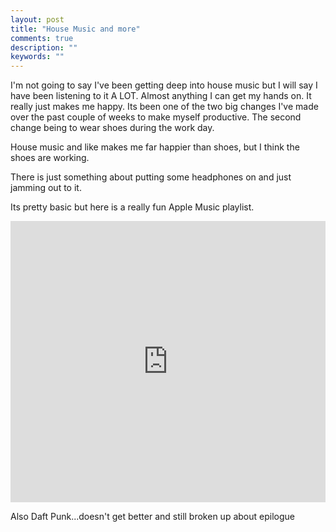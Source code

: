 ```yaml
---
layout: post
title: "House Music and more"
comments: true
description: ""
keywords: ""
---
```


I'm not going to say I've been getting deep into house music but I will say I have been listening to it A LOT. Almost anything I can get my hands on. It really just makes me happy. Its been one of the two big changes I've made over the past couple of weeks to make myself productive. The second change being to wear shoes during the work day.

House music and like makes me far happier than shoes, but I think the shoes are working. 

There is just something about putting some headphones on and just jamming out to it. 

Its pretty basic but here is a really fun Apple Music playlist. 

<iframe allow="autoplay *; encrypted-media *; fullscreen *; clipboard-write" frameborder="0" height="450" style="width:100%;max-width:660px;overflow:hidden;background:transparent;" sandbox="allow-forms allow-popups allow-same-origin allow-scripts allow-storage-access-by-user-activation allow-top-navigation-by-user-activation" src="https://embed.music.apple.com/us/playlist/house-nation/pl.75f03abb293e4430a5f550d058c6f6a0"></iframe>


Also Daft Punk...doesn't get better and still broken up about epilogue 
